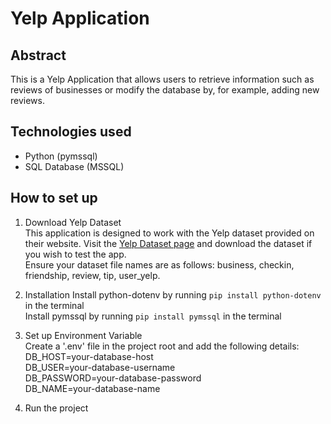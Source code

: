 # Yelp Application

## Abstract

This is a Yelp Application that allows users to retrieve information such as reviews of businesses or modify the database by, for example, adding new reviews.

## Technologies used

- Python (pymssql)
- SQL Database (MSSQL)

## How to set up

1. Download Yelp Dataset  
This application is designed to work with the Yelp dataset provided on their website. Visit the [Yelp Dataset page](https://www.yelp.com/dataset) and download the dataset if you wish to test the app.  
Ensure your dataset file names are as follows: business, checkin, friendship, review, tip, user_yelp.

3. Installation
Install python-dotenv by running `pip install python-dotenv` in the terminal  
Install pymssql by running `pip install pymssql` in the terminal

4. Set up Environment Variable  
Create a '.env' file in the project root and add the following details:  
DB_HOST=your-database-host  
DB_USER=your-database-username  
DB_PASSWORD=your-database-password  
DB_NAME=your-database-name  

5. Run the project
